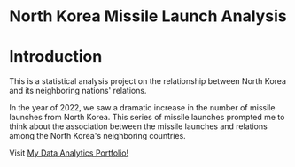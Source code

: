 # North Korea Missile Launch Analysis

# Introduction

This is a statistical analysis project on the relationship between North Korea and its neighboring nations' relations.

In the year of 2022, we saw a dramatic increase in the number of missile launches from North Korea. 
This series of missile launches prompted me to think about the association between the missile launches and relations among the North Korea's neighboring countries. 


<p>Visit <a href="https://sites.google.com/student.american.edu/data-analytics/projects/north-korea-missile-project" target="_blank" rel="noopener noreferrer">My Data Analytics Portfolio!</a></p>

